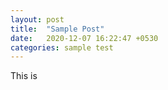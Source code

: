 ```yaml
---
layout: post
title:  "Sample Post"
date:   2020-12-07 16:22:47 +0530
categories: sample test
---
```


This is 